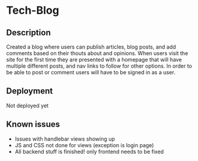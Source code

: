 # Tech-Blog

## Description

Created a blog where users can publish articles, blog posts, and add comments based on their thouts about and opinions. When users visit the site for the first time they are presented with a homepage that will have multiple different posts, and nav links to follow for other options. In order to be able to post or comment users will have to be signed in as a user. 

## Deployment

Not deployed yet

## Known issues

* Issues with handlebar views showing up
* JS and CSS not done for views (exception is login page)
* All backend stuff is finished! only frontend needs to be fixed
